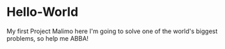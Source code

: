 # Hello-World
My first Project
Malimo here
I'm going to solve one of the world's biggest problems, so help me ABBA!
